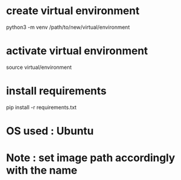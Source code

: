 # create virtual environment
python3 -m venv /path/to/new/virtual/environment

# activate virtual environment

source virtual/environment

# install requirements

pip install -r requirements.txt 


# OS used : Ubuntu 

# Note : set image path accordingly with the name
